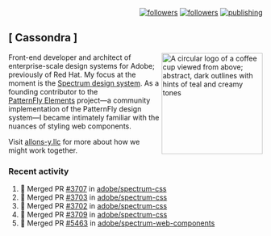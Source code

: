 <p align="right"><a rel="me" href="https://front-end.social/@castastrophe">
    <img alt="followers" title="Follow me on Mastodon" src="https://img.shields.io/mastodon/follow/109297102751309835?domain=https%3A%2F%2Ffront-end.social&label=Follow&logo=mastodon&logoColor=white&style=for-the-badge&labelColor=008080&color=006969"/></a>
  <a href="https://codepen.io/castastrophe/">
    <img alt="followers" title="Follow me on CodePen" src="https://img.shields.io/badge/23-1?color=640464&labelColor=7c007c&style=for-the-badge&logo=codepen&label=Follow"/></a>
<a href="https://castastrophe.medium.com/">
    <img alt="publishing" title="View articles on Medium" src="https://img.shields.io/badge/107-1?color=666&labelColor=444&label=subscribe&logo=medium&logoColor=white&style=for-the-badge"/></a>
</p>

## [&nbsp;Cassondra&nbsp;]

<img align="right" src="https://github-production-user-asset-6210df.s3.amazonaws.com/1840295/253016758-ba468774-1cd3-42c2-8f43-947b5eeb5edf.png" height="200" alt="A circular logo of a coffee cup viewed from above; abstract, dark outlines with hints of teal and creamy tones">

Front-end developer and architect of enterprise-scale design systems for Adobe; previously of Red Hat. My focus at the moment is the [Spectrum design system](https://github.com/adobe/spectrum-css). As a founding contributor to the [PatternFly&nbsp;Elements](https://github.com/patternfly/patternfly-elements) project&mdash;a community implementation of the PatternFly design system&mdash;I became intimately familiar with the nuances of styling web components.

Visit [allons-y.llc](http://allons-y.llc/) for more about how we might work together.

### Recent activity

<!--START_SECTION:activity-->
1. 🎉 Merged PR [#3707](https://github.com/adobe/spectrum-css/pull/3707) in [adobe/spectrum-css](https://github.com/adobe/spectrum-css)
2. 🎉 Merged PR [#3703](https://github.com/adobe/spectrum-css/pull/3703) in [adobe/spectrum-css](https://github.com/adobe/spectrum-css)
3. 🎉 Merged PR [#3702](https://github.com/adobe/spectrum-css/pull/3702) in [adobe/spectrum-css](https://github.com/adobe/spectrum-css)
4. 🎉 Merged PR [#3709](https://github.com/adobe/spectrum-css/pull/3709) in [adobe/spectrum-css](https://github.com/adobe/spectrum-css)
5. 🎉 Merged PR [#5463](https://github.com/adobe/spectrum-web-components/pull/5463) in [adobe/spectrum-web-components](https://github.com/adobe/spectrum-web-components)
<!--END_SECTION:activity-->
